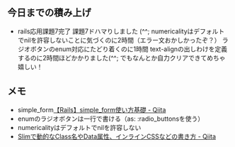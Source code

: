 ## 今日までの積み上げ
- rails応用課題7完了
課題7ドハマりしました (^^;
numericalityはデフォルトでnilを許容しないことに気づくのに2時間（エラー文おかしかったぞ？）
ラジオボタンのenum対応にたどり着くのに1時間
text-alignの出しわけを定義するのに2時間ほどかかりました(^^;
でもなんとか自力クリアできてめちゃ嬉しい！
## メモ
- simple_form[【Rails】simple\_form使い方基礎 \- Qiita](https://qiita.com/Toshimatu/items/dbf4da62ab9951b67aa9#:~:text=simple_form%E3%81%A8%E3%81%AF%EF%BC%9F,%E3%81%99%E3%82%8B%E3%81%93%E3%81%A8%E3%81%8C%E3%81%A7%E3%81%8D%E3%81%BE%E3%81%99%E3%80%82)
- enumのラジオボタンは一行で書ける（as: :radio_buttonsを使う）
- numericalityはデフォルトでnilを許容しない
- [Slimで動的なClass名やData属性、インラインCSSなどの書き方 \- Qiita](https://qiita.com/shiraishiwataru/items/bf39e1ab9e1e4d6d8679)
